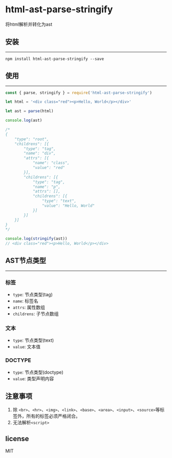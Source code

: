 # html-ast-parse-stringify
将html解析并转化为ast

## 安装
---
```
npm install html-ast-parse-stringify --save
```

## 使用
---
```javascript
const { parse, stringify } = require('html-ast-parse-stringify')

let html = '<div class="red"><p>Hello, World</p></div>'

let ast = parse(html)

console.log(ast)

/*
{
	"type": "root",
	"childrens": [{
		"type": "tag",
		"name": "div",
		"attrs": [{
			"name": "class",
			"value": "red"
		}],
		"childrens": [{
			"type": "tag",
			"name": "p",
			"attrs": [],
			"childrens": [{
				"type": "text",
				"value": "Hello, World"
			}]
		}]
	}]
}
*/

console.log(stringify(ast))
// <div class="red"><p>Hello, World</p></div>
```
## AST节点类型
---

### 标签
* `type`: 节点类型(tag)
* `name`: 标签名
* `attrs`: 属性数组
* `childrens`: 子节点数组

### 文本
* `type`: 节点类型(text)
* `value`: 文本值

### DOCTYPE

* `type`: 节点类型(doctype)
* `value`: 类型声明内容

## 注意事项
1. 除 `<br>`、`<hr>`、`<img>`、`<link>`、`<base>`、`<area>`、`<input>`、`<source>`等标签外，所有的标签必须严格闭合。
2. 无法解析`<script>`

## license
MIT